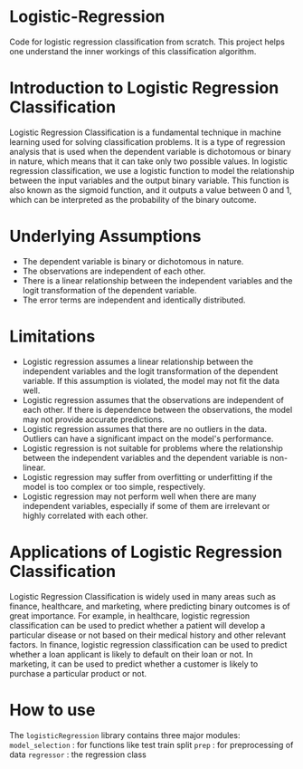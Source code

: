 # Logistic-Regression
Code for logistic regression classification from scratch. This project helps one understand the inner workings of this classification algorithm.
# Introduction to Logistic Regression Classification
Logistic Regression Classification is a fundamental technique in machine learning used for solving classification problems. It is a type of regression analysis that is used when the dependent variable is dichotomous or binary in nature, which means that it can take only two possible values. In logistic regression classification, we use a logistic function to model the relationship between the input variables and the output binary variable. This function is also known as the sigmoid function, and it outputs a value between 0 and 1, which can be interpreted as the probability of the binary outcome.

# Underlying Assumptions
- The dependent variable is binary or dichotomous in nature.
- The observations are independent of each other.
- There is a linear relationship between the independent variables and the logit transformation of the dependent variable.
- The error terms are independent and identically distributed.

# Limitations
- Logistic regression assumes a linear relationship between the independent variables and the logit transformation of the dependent variable. If this assumption is violated, the model may not fit the data well.
- Logistic regression assumes that the observations are independent of each other. If there is dependence between the observations, the model may not provide accurate predictions.
- Logistic regression assumes that there are no outliers in the data. Outliers can have a significant impact on the model's performance.
- Logistic regression is not suitable for problems where the relationship between the independent variables and the dependent variable is non-linear.
- Logistic regression may suffer from overfitting or underfitting if the model is too complex or too simple, respectively.
- Logistic regression may not perform well when there are many independent variables, especially if some of them are irrelevant or highly correlated with each other.

# Applications of Logistic Regression Classification
Logistic Regression Classification is widely used in many areas such as finance, healthcare, and marketing, where predicting binary outcomes is of great importance. For example, in healthcare, logistic regression classification can be used to predict whether a patient will develop a particular disease or not based on their medical history and other relevant factors. In finance, logistic regression classification can be used to predict whether a loan applicant is likely to default on their loan or not. In marketing, it can be used to predict whether a customer is likely to purchase a particular product or not.

# How to use
The `logisticRegression` library contains three major modules:
`model_selection` : for functions like test train split
`prep` : for preprocessing of data
`regressor` : the regression class
